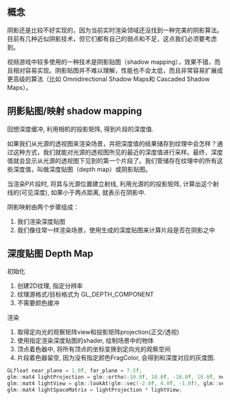 ## 概念

阴影还是比较不好实现的，因为当前实时渲染领域还没找到一种完美的阴影算法。目前有几种近似阴影技术，但它们都有自己的弱点和不足，这点我们必须要考虑到。

视频游戏中较多使用的一种技术是阴影贴图（shadow mapping），效果不错，而且相对容易实现。阴影贴图并不难以理解，性能也不会太低，而且非常容易扩展成更高级的算法（比如 Omnidirectional Shadow Maps和 Cascaded Shadow Maps）。

## 阴影贴图/映射 shadow mapping

回想深度缓冲, 利用相机的投影矩阵, 得到片段的深度值.

如果我们从光源的透视图来渲染场景，并把深度值的结果储存到纹理中会怎样？通过这种方式，我们就能对光源的透视图所见的最近的深度值进行采样。最终，深度值就会显示从光源的透视图下见到的第一个片段了。我们管储存在纹理中的所有这些深度值，叫做深度贴图（depth map）或阴影贴图。

当渲染P片段时, 将其与光源位置建立射线, 利用光源的的投影矩阵, 计算出这个射线的(可见深度), 如果小于两点距离, 就表示在阴影中.

阴影映射由两个步骤组成：

1. 我们渲染深度贴图
2. 我们像往常一样渲染场景，使用生成的深度贴图来计算片段是否在阴影之中

## 深度贴图 Depth Map

初始化

1. 创建2D纹理, 指定分辨率
2. 纹理源格式/目标格式为 GL_DEPTH_COMPONENT
3. 不需要颜色缓冲

渲染

1. 取得定向光的观察矩阵view和投影矩阵projection(正交/透视)
2. 使用指定渲染深度贴图的shader, 绘制场景中的物体
3. 顶点着色器中, 将所有顶点的坐标变换到定向光的观察空间
4. 片段着色器留空, 因为没有指定颜色FragColor, 会得到和深度对应的灰度图.

```c
GLfloat near_plane = 1.0f, far_plane = 7.5f;
glm::mat4 lightProjection = glm::ortho(-10.0f, 10.0f, -10.0f, 10.0f, near_plane, far_plane);
glm::mat4 lightView = glm::lookAt(glm::vec(-2.0f, 4.0f, -1.0f), glm::vec3(0.0f, 0.0f, 0.0f), glm::vec3(0.0f, 1.0f, 0.0f)); // 方向 2.0, -4.0, 1.0
glm::mat4 lightSpaceMatrix = lightProjection * lightView;
```

